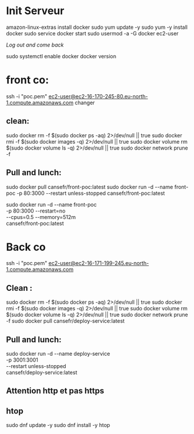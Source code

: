 # Init Serveur 

amazon-linux-extras install docker
sudo yum update -y
sudo yum -y install docker
sudo service docker start
sudo usermod -a -G docker ec2-user

*Log out and come back*

sudo systemctl enable docker
docker version


# front co:

ssh -i "poc.pem" ec2-user@ec2-16-170-245-80.eu-north-1.compute.amazonaws.com changer

## clean:

sudo docker rm -f $(sudo docker ps -aq) 2>/dev/null || true
sudo docker rmi -f $(sudo docker images -q) 2>/dev/null || true
sudo docker volume rm $(sudo docker volume ls -q) 2>/dev/null || true
sudo docker network prune -f

## Pull and lunch:

sudo docker pull cansefr/front-poc:latest
sudo docker run -d --name front-poc -p 80:3000 --restart unless-stopped cansefr/front-poc:latest

sudo docker run -d --name front-poc \
-p 80:3000 --restart=no \
--cpus=0.5 --memory=512m \
cansefr/front-poc:latest

# Back co 

ssh -i "poc.pem" ec2-user@ec2-16-171-199-245.eu-north-1.compute.amazonaws.com

## Clean :

sudo docker rm -f $(sudo docker ps -aq) 2>/dev/null || true
sudo docker rmi -f $(sudo docker images -q) 2>/dev/null || true
sudo docker volume rm $(sudo docker volume ls -q) 2>/dev/null || true
sudo docker network prune -f
sudo docker pull cansefr/deploy-service:latest

## Pull and lunch:

sudo docker run -d --name deploy-service \
-p 3001:3001 \
--restart unless-stopped \
cansefr/deploy-service:latest



## Attention http et pas https


## htop 
sudo dnf update -y
sudo dnf install -y htop